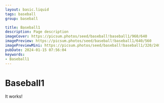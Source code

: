 ```yaml
---
layout: basic.liquid
tags: baseball
group: baseball

title: Baseball1
description: Page description
imageCover: https://picsum.photos/seed/baseball!baseball1/960/640
imagePreview: https://picsum.photos/seed/baseball!baseball1/640/560
imagePreviewMini: https://picsum.photos/seed/baseball!baseball1/320/240
pubDate: 2024-01-15 07:56:04
keywords:
- Baseball1
---
```


# Baseball1

It works!
